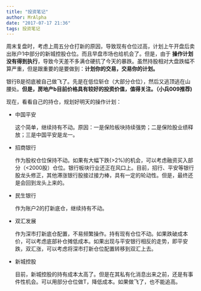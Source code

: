 ```yaml
---
title: "投资笔记"
author: MrAlpha
date: "2017-07-17 21:36"
tags: 投资笔记
---
```


周末复盘时，考虑上周五分仓打新的原因，导致现有仓位过高，计划上午开盘后卖出账户1中部分的新城控股仓位。而且早盘市场也给机会了。但是，由于 **操作计划没有得到执行**，导致今天差不多满仓硬抗了今天的暴跌。虽然持股相对大盘跌幅不算严重，但是跟重要的是要做到：**计划你的交易，交易你的计划。**

银行B是彻底被自己做飞了。先是在低位斩仓（大部分仓位），然后又逃顶逃在山腰处。**但是，房地产b目前价格具有较好的投资价值，值得关注。（小兵009推荐)**

现在，看看自己的持仓，规划好明天的操作计划：

- 中国平安

  这个简单，继续持有不动。原因：一是保险板块持续强势；二是保险股业绩释放；三是中国平安是龙一。

- 招商银行

  作为股权仓位保持不动。如果有大幅下跌(>2%)的机会，可以考虑融资买入部分（<2000股）仓位。银行板块行业还正在风口上。目前，招行、平安等银行股龙头修正，其他滞涨银行股接过接力棒，具有一定的轮动性。但是，最终还是会回到龙头上来的。

- 民生银行

  作为账户2的打新底仓，继续持有不动。

- 双汇发展

  作为深市打新底仓配置，不易频繁操作。持有现有仓位不动。如果跌破成本价，可以考虑底部补仓摊低成本。如果出现与平安银行相反的走势，即平安跌，双汇涨，可以考虑将深市打新仓位配置转移到双汇上去。

- 新城控股

  目前，新城控股的持有成本太高了。但是在其私有化消息出来之前，还是有事件性机会。可以用部分仓位做T，降低成本。如果做飞了，也不能追高。
